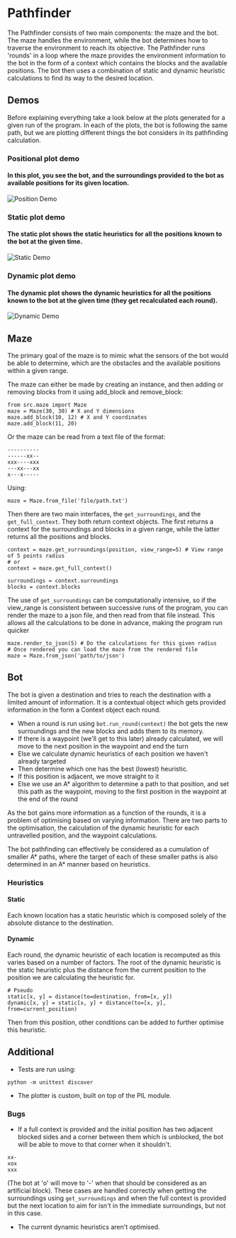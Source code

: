 # Pathfinder
The Pathfinder consists of two main components: the maze and the bot.
The maze handles the environment, while the bot determines how to traverse the environment to reach its objective.
The Pathfinder runs 'rounds' in a loop where the maze provides the environment information to the bot in the form of a context which contains the blocks and the available positions. The bot then uses a combination of static and dynamic heuristic calculations to find its way to the desired location.

## Demos
Before explaining everything take a look below at the plots generated for a given run of the program. In each of the plots, the bot is following the same path, but we are plotting different things the bot considers in its pathfinding calculation.

### Positional plot demo
#### In this plot, you see the bot, and the surroundings provided to the bot as available positions for its given location.
![Position Demo](demo/demo_mp.gif)
### Static plot demo
#### The static plot shows the static heuristics for all the positions known to the bot at the given time.
![Static Demo](demo/demo_sp.gif)
### Dynamic plot demo
#### The dynamic plot shows the dynamic heuristics for all the positions known to the bot at the given time (they get recalculated each round).
![Dynamic Demo](demo/demo_dp.gif)

## Maze
The primary goal of the maze is to mimic what the sensors of the bot would be able to determine, which are the obstacles and the available positions within a given range.

The maze can either be made by creating an instance, and then adding or removing blocks from it using add_block and remove_block:
```
from src.maze import Maze
maze = Maze(30, 30) # X and Y dimensions
maze.add_block(10, 12) # X and Y coordinates
maze.add_block(11, 20)
```
Or the maze can be read from a text file of the format:
```
----------
------xx--
xxx----xxx
---xx---xx
x---x-----
```
Using:
```
maze = Maze.from_file('file/path.txt')
```
Then there are two main interfaces, the `get_surroundings`, and the `get_full_context`. They both return context objects. The first returns a context for the surroundings and blocks in a given range, while the latter returns all the positions and blocks.
```
context = maze.get_surroundings(position, view_range=5) # View range of 5 points radius
# or
context = maze.get_full_context()

surroundings = context.surroundings
blocks = context.blocks
```
The use of `get_surroundings` can be computationally intensive, so if the view_range is consistent between successive runs of the program, you can render the maze to a json file, and then read from that file instead. This allows all the calculations to be done in advance, making the program run quicker
```
maze.render_to_json(5) # Do the calculations for this given radius
# Once rendered you can load the maze from the rendered file
maze = Maze.from_json('path/to/json')
```

## Bot
The bot is given a destination and tries to reach the destination with a limited amount of information. It is a contextual object which gets provided information in the form a Context object each round.
* When a round is run using `bot.run_round(context)` the bot gets the new surroundings and the new blocks and adds them to its memory.
* If there is a waypoint (we'll get to this later) already calculated, we will move to the next position in the waypoint and end the turn
* Else we calculate dynamic heuristics of each position we haven't already targeted
* Then determine which one has the best (lowest) heuristic.
* If this position is adjacent, we move straight to it
* Else we use an A* algorithm to determine a path to that position, and set this path as the waypoint, moving to the first position in the waypoint at the end of the round

As the bot gains more information as a function of the rounds, it is a problem of optimising based on varying information. There are two parts to the optimisation, the calculation of the dynamic heuristic for each untravelled position, and the waypoint calculations.

The bot pathfinding can effectively be considered as a cumulation of smaller A* paths, where the target of each of these smaller paths is also determined in an A* manner based on heuristics.

### Heuristics
#### Static
Each known location has a static heuristic which is composed solely of the absolute distance to the destination.
#### Dynamic
Each round, the dynamic heuristic of each location is recomputed as this varies based on a number of factors. The root of the dynamic heuristic is the static heuristic plus the distance from the current position to the position we are calculating the heuristic for.
```
# Pseudo
static[x, y] = distance(to=destination, from=[x, y])
dynamic[x, y] = static[x, y] + distance(to=[x, y], from=current_position)
```
Then from this position, other conditions can be added to further optimise this heuristic.

## Additional
* Tests are run using:
```
python -m unittest discover
```
* The plotter is custom, built on top of the PIL module.
### Bugs
* If a full context is provided and the initial position has two adjacent blocked sides and a corner between them which is unblocked, the bot will be able to move to that corner when it shouldn't.
```
xx-
xox
xxx
```
(The bot at 'o' will move to '-' when that should be considered as an artificial block).
These cases are handled correctly when getting the surroundings using `get_surroundings` and when the full context is provided but the next location to aim for isn't in the immediate surroundings, but not in this case.
* The current dynamic heuristics aren't optimised.
